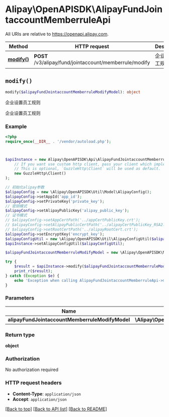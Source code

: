 # Alipay\OpenAPISDK\AlipayFundJointaccountMemberruleApi

All URIs are relative to https://openapi.alipay.com.

Method | HTTP request | Description
------------- | ------------- | -------------
[**modify()**](AlipayFundJointaccountMemberruleApi.md#modify) | **POST** /v3/alipay/fund/jointaccount/memberrule/modify | 企业设置员工规则


## `modify()`

```php
modify($alipayFundJointaccountMemberruleModifyModel): object
```

企业设置员工规则

企业设置员工规则

### Example

```php
<?php
require_once(__DIR__ . '/vendor/autoload.php');



$apiInstance = new Alipay\OpenAPISDK\Api\AlipayFundJointaccountMemberruleApi(
    // If you want use custom http client, pass your client which implements `GuzzleHttp\ClientInterface`.
    // This is optional, `GuzzleHttp\Client` will be used as default.
    new GuzzleHttp\Client()
);

// 初始化alipay参数
$alipayConfig = new \Alipay\OpenAPISDK\Util\Model\AlipayConfig();
$alipayConfig->setAppId('app_id');
$alipayConfig->setPrivateKey('private_key');
// 密钥模式
$alipayConfig->setAlipayPublicKey('alipay_public_key');
// 证书模式
// $alipayConfig->setAppCertPath('../appCertPublicKey.crt');
// $alipayConfig->setAlipayPublicCertPath('../alipayCertPublicKey_RSA2.crt');
// $alipayConfig->setRootCertPath('../alipayRootCert.crt');
$alipayConfig->setEncryptKey('encrypt_key');
$alipayConfigUtil = new \Alipay\OpenAPISDK\Util\AlipayConfigUtil($alipayConfig);
$apiInstance->setAlipayConfigUtil($alipayConfigUtil);

$alipayFundJointaccountMemberruleModifyModel = new \Alipay\OpenAPISDK\Model\AlipayFundJointaccountMemberruleModifyModel(); // \Alipay\OpenAPISDK\Model\AlipayFundJointaccountMemberruleModifyModel

try {
    $result = $apiInstance->modify($alipayFundJointaccountMemberruleModifyModel);
    print_r($result);
} catch (Exception $e) {
    echo 'Exception when calling AlipayFundJointaccountMemberruleApi->modify: ', $e->getMessage(), PHP_EOL;
}
```

### Parameters

Name | Type | Description  | Notes
------------- | ------------- | ------------- | -------------
 **alipayFundJointaccountMemberruleModifyModel** | **\Alipay\OpenAPISDK\Model\AlipayFundJointaccountMemberruleModifyModel**|  | [optional]

### Return type

**object**

### Authorization

No authorization required

### HTTP request headers

- **Content-Type**: `application/json`
- **Accept**: `application/json`

[[Back to top]](#) [[Back to API list]](../../README.md#api-endpoints)
[[Back to README]](../../README.md)
